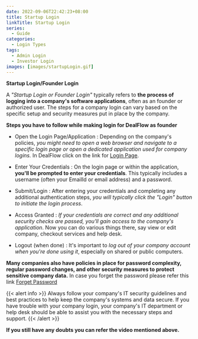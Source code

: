 ```yaml
---
date: 2022-09-06T22:42:23+08:00
title: Startup Login
linkTitle: Startup Login
series: 
  - Guide
categories: 
  - Login Types
tags: 
  - Admin Login
  - Investor Login
images: [images/startupLogin.gif]
---
```

**Startup Login/Founder Login**

A *"Startup Login or Founder Login"* typically refers to **the process of logging into a company's software applications**, often as an founder or authorized user. The steps for a company login can vary based on the specific setup and security measures put in place by the company.

**Steps you have to follow while making login for DealFlow as founder**

- Open the Login Page/Application
  : Depending on the company's policies, *you might need to open a web browser and navigate to a specific login page or open a dedicated application used for company logins.* In DealFlow click on the link for [Login Page](https://tiesocalangels.spv.today/admin/login).

- Enter Your Credentials
  : On the login page or within the application, **you'll be prompted to enter your credentials**. This typically includes a username (often your EmailId or email address) and a password.

- Submit/Login
  : After entering your credentials and completing any additional authentication steps, *you will typically click the "Login" button to initiate the login process*.

- Access Granted
  : *If your credentials are correct and any additional security checks are passed, you'll gain access to the company's application*. Now you can do various things there, say view or edit company, checkout services and help desk.

- Logout (when done)
  : It's important to *log out of your company account when you're done using it*, especially on shared or public computers.

**Many companies also have policies in place for password complexity, regular password changes, and other security measures to protect sensitive company data.** In case you forget the password please refer this link [Forget Password](https://startupsteroid-com.github.io/docs.ssdspv.com/docs/dealflow/login/login-types/forgetpassword/)

{{< alert info >}}
Always follow your company's IT security guidelines and best practices to help keep the company's systems and data secure. If you have trouble with your company login, your company's IT department or help desk should be able to assist you with the necessary steps and support.
{{< /alert >}}

**If you still have any doubts you can refer the video mentioned above.**
